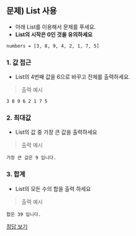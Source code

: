 ## 문제) List 사용

* 아래 List를 이용해서 문제를 푸세요.
* **List의 시작은 0인 것을 유의하세요** 

```
numbers = [3, 8, 9, 4, 2, 1, 7, 5]
```

### 1. 값 접근
* List의 4번째 값을 6으로 바꾸고 전체를 출력하세요.

> 출력 예시

```
3 8 9 6 2 1 7 5 
```

### 2. 최대값
* List의 값 중 가장 큰 값을 출력하세요

> 출력 예시

```
가장 큰 값은 9 입니다.
```

### 3. 합계
* List의 모든 수의 합을 출력 하세요

> 출력 예시

```
합은 39 입니다.
```

[정답 보기](quiz01.py)

